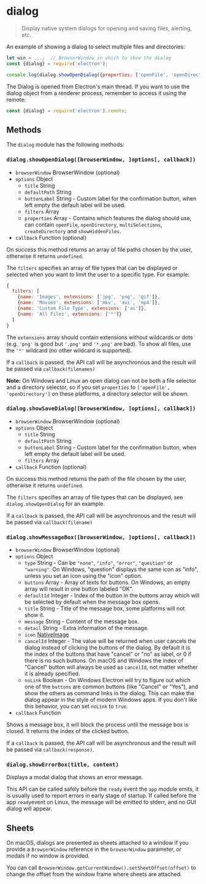 # dialog

> Display native system dialogs for opening and saving files, alerting, etc.

An example of showing a dialog to select multiple files and directories:

```javascript
let win = ...;  // BrowserWindow in which to show the dialog
const {dialog} = require('electron');

console.log(dialog.showOpenDialog({properties: ['openFile', 'openDirectory', 'multiSelections']}));
```

The Dialog is opened from Electron's main thread. If you want to use the dialog
object from a renderer process, remember to access it using the remote:

```javascript
const {dialog} = require('electron').remote;
```

## Methods

The `dialog` module has the following methods:

### `dialog.showOpenDialog([browserWindow, ]options[, callback])`

* `browserWindow` BrowserWindow (optional)
* `options` Object
  * `title` String
  * `defaultPath` String
  * `buttonLabel` String - Custom label for the confirmation button, when
    left empty the default label will be used.
  * `filters` Array
  * `properties` Array - Contains which features the dialog should use, can
    contain `openFile`, `openDirectory`, `multiSelections`, `createDirectory`
    and `showHiddenFiles`.
* `callback` Function (optional)

On success this method returns an array of file paths chosen by the user,
otherwise it returns `undefined`.

The `filters` specifies an array of file types that can be displayed or
selected when you want to limit the user to a specific type. For example:

```javascript
{
  filters: [
    {name: 'Images', extensions: ['jpg', 'png', 'gif']},
    {name: 'Movies', extensions: ['mkv', 'avi', 'mp4']},
    {name: 'Custom File Type', extensions: ['as']},
    {name: 'All Files', extensions: ['*']}
  ]
}
```

The `extensions` array should contain extensions without wildcards or dots (e.g.
`'png'` is good but `'.png'` and `'*.png'` are bad). To show all files, use the
`'*'` wildcard (no other wildcard is supported).

If a `callback` is passed, the API call will be asynchronous and the result
will be passed via `callback(filenames)`

**Note:** On Windows and Linux an open dialog can not be both a file selector
and a directory selector, so if you set `properties` to
`['openFile', 'openDirectory']` on these platforms, a directory selector will be
shown.

### `dialog.showSaveDialog([browserWindow, ]options[, callback])`

* `browserWindow` BrowserWindow (optional)
* `options` Object
  * `title` String
  * `defaultPath` String
  * `buttonLabel` String - Custom label for the confirmation button, when
    left empty the default label will be used.
  * `filters` Array
* `callback` Function (optional)

On success this method returns the path of the file chosen by the user,
otherwise it returns `undefined`.

The `filters` specifies an array of file types that can be displayed, see
`dialog.showOpenDialog` for an example.

If a `callback` is passed, the API call will be asynchronous and the result
will be passed via `callback(filename)`

### `dialog.showMessageBox([browserWindow, ]options[, callback])`

* `browserWindow` BrowserWindow (optional)
* `options` Object
  * `type` String - Can be `"none"`, `"info"`, `"error"`, `"question"` or
  `"warning"`. On Windows, "question" displays the same icon as "info", unless
  you set an icon using the "icon" option.
  * `buttons` Array - Array of texts for buttons. On Windows, an empty array
    will result in one button labeled "OK".
  * `defaultId` Integer - Index of the button in the buttons array which will
    be selected by default when the message box opens.
  * `title` String - Title of the message box, some platforms will not show it.
  * `message` String - Content of the message box.
  * `detail` String - Extra information of the message.
  * `icon` [NativeImage](native-image.md)
  * `cancelId` Integer - The value will be returned when user cancels the dialog
    instead of clicking the buttons of the dialog. By default it is the index
    of the buttons that have "cancel" or "no" as label, or 0 if there is no such
    buttons. On macOS and Windows the index of "Cancel" button will always be
    used as `cancelId`, not matter whether it is already specified.
  * `noLink` Boolean - On Windows Electron will try to figure out which one of
    the `buttons` are common buttons (like "Cancel" or "Yes"), and show the
    others as command links in the dialog. This can make the dialog appear in
    the style of modern Windows apps. If you don't like this behavior, you can
    set `noLink` to `true`.
* `callback` Function

Shows a message box, it will block the process until the message box is closed.
It returns the index of the clicked button.

If a `callback` is passed, the API call will be asynchronous and the result
will be passed via `callback(response)`.

### `dialog.showErrorBox(title, content)`

Displays a modal dialog that shows an error message.

This API can be called safely before the `ready` event the `app` module emits,
it is usually used to report errors in early stage of startup.  If called
before the app `ready`event on Linux, the message will be emitted to stderr,
and no GUI dialog will appear.

## Sheets

On macOS, dialogs are presented as sheets attached to a window if you provide
a `BrowserWindow` reference in the `browserWindow` parameter, or modals if no
window is provided.

You can call `BrowserWindow.getCurrentWindow().setSheetOffset(offset)` to change
the offset from the window frame where sheets are attached.
